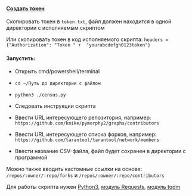 #### [Создать токен](https://help.github.com/en/github/authenticating-to-github/creating-a-personal-access-token-for-the-command-line)
Скопировать токен в `token.txt`, файл должен находится в одной директории с исполняемым скриптом

Или скопировать токен в код исполняемого скрипта:
`headers = {"Authorization": "Token " +  "yourabcdefgh0123token"}`

#### Запустить:
* Открыть cmd/powershell/terminal
* `cd ~/Путь до директории с файлом`
* `python3 ./census.py`
* Следовать инструкции скрипта

* Ввести URL интересующего репозитория, например: `https://github.com/kmike/pymorphy2/graphs/contributors`
* Ввести URL интересующего списка форков, например: `https://github.com/tarantool/tarantool/network/members`
* Ввести название CSV-файла, файл будет сохранен в директории с программой

Можно также вводить кастомные ссылки на основе: `/repos/:owner/:repo/forks` и `/repos/:owner/:repo/contributors`

Для работы скрипта нужен [Python3](https://www.python.org/), [модуль Requests](https://2.python-requests.org/en/master/), [модуль tqdm](https://github.com/tqdm/tqdm)
